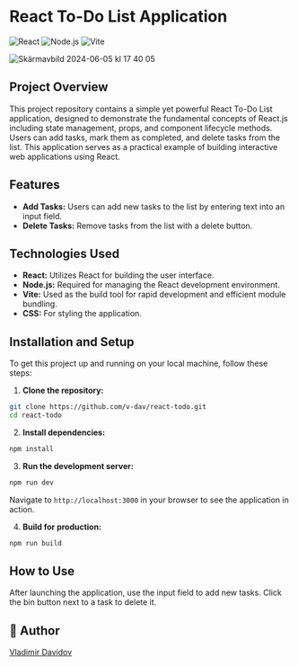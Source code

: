 # React To-Do List Application

![React](https://img.shields.io/badge/React-17.0.2-blue)
![Node.js](https://img.shields.io/badge/Node.js-14.17.6-green)
![Vite](https://img.shields.io/badge/Vite-2.6.14-yellow)

![Skärmavbild 2024-06-05 kl  17 40 05](https://github.com/v-dav/react-todo/assets/115344057/72f78dff-e642-4bf1-a434-8c732565f26c)

## Project Overview

This project repository contains a simple yet powerful React To-Do List application, designed to demonstrate the fundamental concepts of React.js including state management, props, and component lifecycle methods. Users can add tasks, mark them as completed, and delete tasks from the list. This application serves as a practical example of building interactive web applications using React.

## Features

- **Add Tasks:** Users can add new tasks to the list by entering text into an input field.
- **Delete Tasks:** Remove tasks from the list with a delete button.

## Technologies Used

- **React:** Utilizes React for building the user interface.
- **Node.js:** Required for managing the React development environment.
- **Vite:** Used as the build tool for rapid development and efficient module bundling.
- **CSS:** For styling the application.

## Installation and Setup

To get this project up and running on your local machine, follow these steps:

1. **Clone the repository:**

```bash
git clone https://github.com/v-dav/react-todo.git
cd react-todo
```

2. **Install dependencies:**

```bash
npm install
```

3. **Run the development server:**

```bash
npm run dev
```

Navigate to `http://localhost:3000` in your browser to see the application in action.

4. **Build for production:**

```bash
npm run build
```

## How to Use

After launching the application, use the input field to add new tasks. Click the bin button next to a task to delete it.


## 🙇 Author

[Vladimir Davidov](https://github.com/v-dav)
